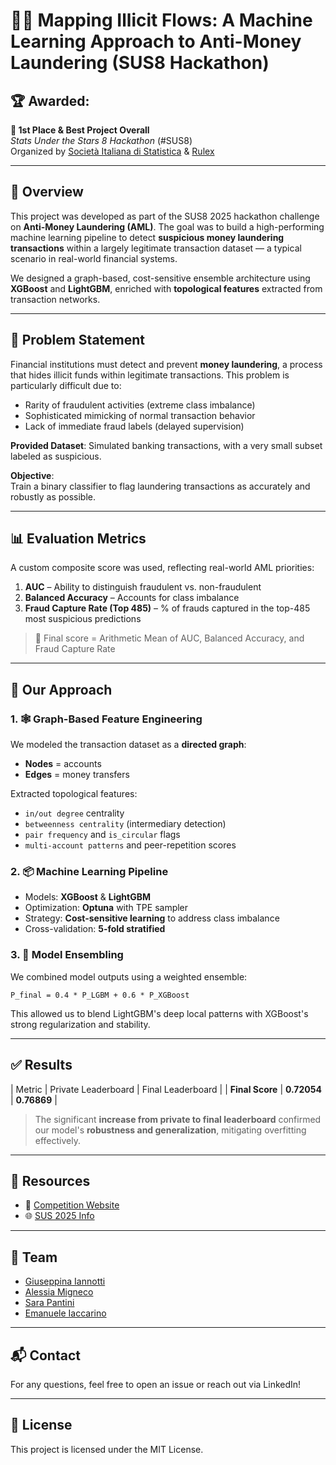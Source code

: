 # 🕵️‍♂️ Mapping Illicit Flows: A Machine Learning Approach to Anti-Money Laundering (SUS8 Hackathon)

## 🏆 Awarded:
**🥇 1st Place & Best Project Overall**  
*Stats Under the Stars 8 Hackathon* (#SUS8)  
Organized by [Società Italiana di Statistica](https://www.datachallenge.it/competitions/257) & [Rulex](https://www.rulex.ai)

---

## 📌 Overview

This project was developed as part of the SUS8 2025 hackathon challenge on **Anti-Money Laundering (AML)**. The goal was to build a high-performing machine learning pipeline to detect **suspicious money laundering transactions** within a largely legitimate transaction dataset — a typical scenario in real-world financial systems.

We designed a graph-based, cost-sensitive ensemble architecture using **XGBoost** and **LightGBM**, enriched with **topological features** extracted from transaction networks.

---

## 🧠 Problem Statement

Financial institutions must detect and prevent **money laundering**, a process that hides illicit funds within legitimate transactions. This problem is particularly difficult due to:

- Rarity of fraudulent activities (extreme class imbalance)
- Sophisticated mimicking of normal transaction behavior
- Lack of immediate fraud labels (delayed supervision)

**Provided Dataset**: Simulated banking transactions, with a very small subset labeled as suspicious.

**Objective**:  
Train a binary classifier to flag laundering transactions as accurately and robustly as possible.

---

## 📊 Evaluation Metrics

A custom composite score was used, reflecting real-world AML priorities:

1. **AUC** – Ability to distinguish fraudulent vs. non-fraudulent
2. **Balanced Accuracy** – Accounts for class imbalance
3. **Fraud Capture Rate (Top 485)** – % of frauds captured in the top-485 most suspicious predictions

> 🧮 Final score = Arithmetic Mean of AUC, Balanced Accuracy, and Fraud Capture Rate

---

## 🚀 Our Approach

### 1. 🕸️ Graph-Based Feature Engineering
We modeled the transaction dataset as a **directed graph**:
- **Nodes** = accounts
- **Edges** = money transfers

Extracted topological features:
- `in/out degree` centrality
- `betweenness centrality` (intermediary detection)
- `pair frequency` and `is_circular` flags
- `multi-account patterns` and peer-repetition scores

### 2. 📦 Machine Learning Pipeline
- Models: **XGBoost** & **LightGBM**
- Optimization: **Optuna** with TPE sampler
- Strategy: **Cost-sensitive learning** to address class imbalance
- Cross-validation: **5-fold stratified**

### 3. 🤝 Model Ensembling
We combined model outputs using a weighted ensemble:
```
P_final = 0.4 * P_LGBM + 0.6 * P_XGBoost
```
This allowed us to blend LightGBM's deep local patterns with XGBoost's strong regularization and stability.

---

## ✅ Results

| Metric               | Private Leaderboard | Final Leaderboard |
| **Final Score**      | **0.72054**         | **0.76869**        |

> The significant **increase from private to final leaderboard** confirmed our model's **robustness and generalization**, mitigating overfitting effectively.

---

## 📎 Resources

- 📄 [Competition Website](https://www.datachallenge.it/competitions/257)  
- 🌐 [SUS 2025 Info](https://sites.google.com/view/sus2025-statsunderthestars/)

---

## 👥 Team

- [Giuseppina Iannotti](https://www.linkedin.com/in/giuseppina-iannotti-22331535a/)
- [Alessia Migneco](https://www.linkedin.com/in/alessia-migneco-7a3932231/)
- [Sara Pantini](https://www.linkedin.com/in/sara-pantini-4401b6270/)
- [Emanuele Iaccarino](https://www.linkedin.com/in/emanuele-iaccarino-a4298b27b/)

---

## 📬 Contact

For any questions, feel free to open an issue or reach out via LinkedIn!

---

## 📝 License

This project is licensed under the MIT License.
